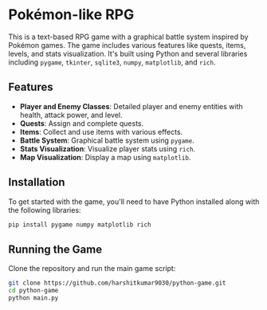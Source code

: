 # Pokémon-like RPG

This is a text-based RPG game with a graphical battle system inspired by Pokémon games. The game includes various features like quests, items, levels, and stats visualization. It's built using Python and several libraries including `pygame`, `tkinter`, `sqlite3`, `numpy`, `matplotlib`, and `rich`.

## Features

- **Player and Enemy Classes**: Detailed player and enemy entities with health, attack power, and level.
- **Quests**: Assign and complete quests.
- **Items**: Collect and use items with various effects.
- **Battle System**: Graphical battle system using `pygame`.
- **Stats Visualization**: Visualize player stats using `rich`.
- **Map Visualization**: Display a map using `matplotlib`.

## Installation

To get started with the game, you'll need to have Python installed along with the following libraries:

```sh
pip install pygame numpy matplotlib rich
```


## Running the Game
 Clone the repository and run the main game script:

```sh
git clone https://github.com/harshitkumar9030/python-game.git
cd python-game
python main.py
```

